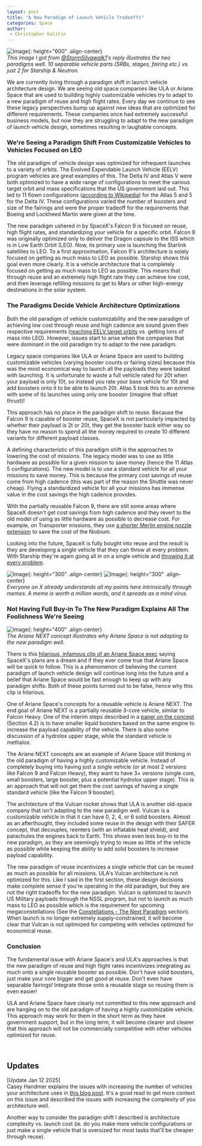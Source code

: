 ```yaml
---
layout: post
title: "A New Paradigm of Launch Vehicle Tradeoffs"
categories: Space
author:
 - Christopher Kalitin
---
```

<head>
    <meta property="og:image" content="{{site.url}}/assets/images/launch-architecture-tradeoffs/VulcanRaptor.jpg">
</head>

![Image]({{site.url}}/assets/images/launch-architecture-tradeoffs/VulcanRaptor.jpg){: height="600" .align-center}  
<i>This image I got from <a href="https://x.com/StormSilvawalk1/status/1878617797531742227">@StormSilvawalk1</a>'s reply illustrates the two paradigms well. 10 separable vehicle parts (SRBs, stages, fairing etc.) vs. just 2 for Starship & Neutron.</i>

We are currently living through a paradigm shift in launch vehicle architecture design. We are seeing old space companies like ULA or Ariane Space that are used to building highly customizable vehicles try to adapt to a new paradigm of reuse and high flight rates. Every day we continue to see these legacy perspectives bump up against new ideas that are optimized for different requirements. These companies once had extremely successful business models, but now they are struggling to adapt to the new paradigm of launch vehicle design, sometimes resulting in laughable concepts.

### <b>We're Seeing a Paradigm Shift From Customizable Vehicles to Vehicles Focused on LEO</b>

The old paradigm of vehicle design was optimized for infrequent launches to a variety of orbits. The Evolved Expendable Launch Vehicle (EELV) program vehicles are great examples of this. The Delta IV and Atlas V were both optimized to have a wide range of configurations to meet the various target orbit and mass specifications that the US government laid out. This led to 11 flown configurations (<a href="https://en.wikipedia.org/wiki/Atlas_V#Versions">according to Wikipedia</a>) for the Atlas 5 and 5 for the Delta IV. These configurations varied the number of boosters and size of the fairings and were the proper tradeoff for the requirements that Boeing and Lockheed Martin were given at the time.

The new paradigm ushered in by SpaceX's Falcon 9 is focused on reuse, high flight rates, and standardizing your vehicle for a specific orbit. Falcon 9 was originally optimized only to deliver the Dragon capsule to the ISS which is in Low Earth Orbit (LEO). Now, its primary use is launching the Starlink satellites to LEO. To a first approximation, Falcon 9's architecture is solely focused on getting as much mass to LEO as possible. Starship shows this goal even more clearly. It is a vehicle architecture that is completely focused on getting as much mass to LEO as possible. This means that through reuse and an extremely high flight rate they can achieve low cost, and then leverage refilling missions to get to Mars or other high-energy destinations in the solar system.

### <b>The Paradigms Decide Vehicle Architecture Optimizations</b>

Both the old paradigm of vehicle customizability and the new paradigm of achieving low cost through reuse and high cadence are sound given their respective requirements (<a href="https://en.wikipedia.org/wiki/National_Security_Space_Launch#2018_to_2020s">reaching EELV target orbits</a> vs. getting tons of mass into LEO). However, issues start to arise when the companies that were dominant in the old paradigm try to adapt to the new paradigm.

Legacy space companies like ULA or Ariane Space are used to building customizable vehicles (varying booster counts or fairing sizes) because this was the most economical way to launch all the payloads they were tasked with launching. It is unfortunate to waste a full vehicle rated for 20t when your payload is only 10t, so instead you rate your base vehicle for 10t and add boosters onto it to be able to launch 20t. Atlas 5 took this to an extreme with some of its launches using only one booster (imagine that offset thrust)!

This approach has no place in the paradigm shift to reuse. Because the Falcon 9 is capable of booster reuse, SpaceX is not particularly impacted by whether their payload is 2t or 20t, they get the booster back either way so they have no reason to spend all the money required to create 10 different variants for different payload classes. 

A defining characteristic of this paradigm shift is the approaches to lowering the cost of missions. The legacy model was to use as little hardware as possible for a given mission to save money (hence the 11 Atlas 5 configurations). The new model is to use a standard vehicle for all your missions to save money. This is because the primary cost savings of reuse come from high cadence (this was part of the reason the Shuttle was never cheap). Flying a standardized vehicle for all your missions has immense value in the cost savings the high cadence provides.

With the partially reusable Falcon 9, there are still some areas where SpaceX doesn't get cost savings from high cadence and they revert to the old model of using as little hardware as possible to decrease cost. For example, on Transporter missions, they use <a href="https://x.com/Blobifi/status/1752378858580652109">a shorter Merlin engine nozzle extension</a> to save the cost of the Niobium. 

Looking into the future, SpaceX is fully bought into reuse and the result is they are developing a single vehicle that they can throw at every problem. With Starship they're again going all in on a single vehicle and <a href="https://x.com/culpable_mink/status/1780049986203349125">throwing it at every problem</a>.

![Image]({{site.url}}/assets/images/launch-architecture-tradeoffs/StarshipMeme1.jpg){: height="300" .align-center}
![Image]({{site.url}}/assets/images/launch-architecture-tradeoffs/StarshipMeme2.jpg){: height="300" .align-center}  
<i>Everyone on X already understands all my points here intrinsically through memes. A meme is worth a million words, and it spreads as a mind virus.</i>

### <b>Not Having Full Buy-in To The New Paradigm Explains All The Foolishness We're Seeing</b>

![Image]({{site.url}}/assets/images/launch-architecture-tradeoffs/ArianeNEXT.jpg){: height="400" .align-center}  
<i>The Ariane NEXT concept illustrates why Ariane Space is not adapting to the new paradigm well.</i>

There is this <a href="https://x.com/tesla4k/status/1676077165983723520">hilarious, infamous clip of an Ariane Space exec</a> saying SpaceX's plans are a dream and if they ever come true that Ariane Space will be quick to follow. This is a phenomenon of believing the current paradigm of launch vehicle design will continue long into the future and a belief that Ariane Space would be fast enough to keep up with any paradigm shifts. Both of these points turned out to be false, hence why this clip is hilarious.

One of Ariane Space's concepts for a reusable vehicle is Ariane NEXT. The end goal of Ariane NEXT is a partially reusable 3-core vehicle, similar to Falcon Heavy. One of the interim steps described in a <a href="https://www.eucass.eu/index.php/component/docindexer/?task=download&id=5506">paper on the concept</a> (Section 4.2) is to have smaller liquid boosters based on the same engine to increase the payload capability of the vehicle. There is also some discussion of a hydrolox upper stage, while the standard vehicle is methalox. 

The Ariane NEXT concepts are an example of Ariane Space still thinking in the old paradigm of having a highly customizable vehicle. Instead of completely buying into having just a single vehicle (or at most 2 versions like Falcon 9 and Falcon Heavy), they want to have 3+ versions (single core, small boosters, large booster, plus a potential hydrolox upper stage). This is an approach that will not get them the cost savings of having a single standard vehicle (like the Falcon 9 booster).

The architecture of the Vulcan rocket shows that ULA is another old-space company that isn't adapting to the new paradigm well. Vulcan is a customizable vehicle in that it can have 0, 2, 4, or 6 solid boosters. Almost as an afterthought, they included some reuse in the design with their SAFER concept, that decouples, reenters (with an inflatable heat shield), and parachutes the engines back to Earth. This shows even less buy-in to the new paradigm, as they are seemingly trying to reuse as little of the vehicle as possible while keeping the ability to add solid boosters to increase payload capability.

The new paradigm of reuse incentivizes a single vehicle that can be reused as much as possible for all missions. ULA's Vulcan architecture is not optimized for this. Like I said in the first section, these design decisions make complete sense if you're operating in the old paradigm, but they are not the right tradeoffs for the new paradigm. Vulcan is optimized to launch US Military payloads through the NSSL program, but not to launch as much mass to LEO as possible which is the requirement for upcoming megaconstellations (See the <a href="https://ckalitin.github.io/technology/2024/01/07/analysing-neutron-competitively.html">Constellations - The Next Paradigm</a> section). When launch is no longer extremely supply-constrained, it will become clear that Vulcan is not optimized for competing with vehicles optimized for economical reuse.

### <b>Conclusion</b>

The fundamental issue with Ariane Space's and ULA's approaches is that the new paradigm of reuse and high flight rates incentivizes integrating as much onto a single reusable booster as possible. Don't have solid boosters, just make your core bigger and get good at reuse. Don't even have separable fairings! Integrate those onto a reusable stage so reusing them is even easier!

ULA and Ariane Space have clearly not committed to this new approach and are hanging on to the old paradigm of having a highly customizable vehicle. This approach may work for them in the short term as they have government support, but in the long term, it will become clearer and clearer that this approach will not be commercially competitive with other vehicles optimized for reuse.

‎

## <b>Updates</b>

[Update Jan 12 2025]  
Casey Handmer explains the issues with increasing the number of vehicles your architecture uses in <a href="https://caseyhandmer.wordpress.com/2020/02/15/dont-stage-off-starship/">this blog post</a>. It's a good read to get more context on this issue and described the issues with increasing the complexity of you architecture well.

Another way to consider the paradigm shift I described is architecture complexity vs. launch cost (ie. do you make more vehicle configurations or just make a single vehicle that is oversized for most tasks that'll be cheaper through reuse).